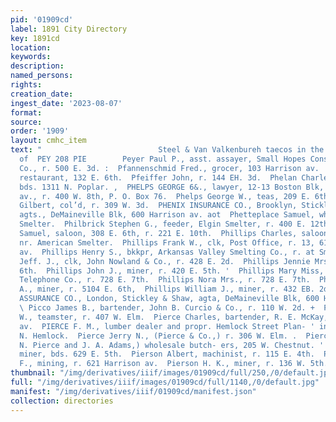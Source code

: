 ```yaml
---
pid: '01909cd'
label: 1891 City Directory
key: 1891cd
location: 
keywords: 
description: 
named_persons: 
rights: 
creation_date: 
ingest_date: '2023-08-07'
format: 
source: 
order: '1909'
layout: cmhc_item
text: "                          Steel & Van Valkenbureh taecos in the strongest line
  of  PEY 208 PIE        Peyer Paul P., asst. assayer, Small Hopes Consolidated Mining:
  Co., r. 500 E. 3d. :  Pfannenschmid Fred., grocer, 103 Harrison av.  Pfeiffer Charles,
  restaurant, 132 E. 6th.  Pfeiffer John, r. 144 EH. 3d.  Phelan Charles, engineer.
  bds. 1311 N. Poplar. ,  PHELPS GEORGE 6&., lawyer, 12-13 Boston Blk, 402 Harrison.
  av., r. 400 W. 8th, P. O. Box 76.  Phelps George W., teas, 209 E. 6th. i  Phelps
  Gilbert, col’d, r. 309 W. 3d.  PHENIX INSURANCE CO., Brooklyn, Stickley & Shaw,
  agts., DeMaineville Blk, 600 Harrison av. aot  Phetteplace Samuel, wheeler, American
  Smelter.  Philbrick Stephen G., feeder, Elgin Smelter, r. 400 E. 12th.  Philippe
  Samuel, saloon, 308 E. 6th, r. 221 E. 10th.  Phillips Charles, saloon, Malta Road,
  nr. American Smelter.  Phillips Frank W., clk, Post Office, r. 13, 610 Harrison
  av.  Phillips Henry S., bkkpr, Arkansas Valley Smelting Co., r. at Smelter.  Phillips
  Jeff. J., clk, John Nowland & Co., r. 428 E. 2d.  Phillips Jennie Mrs., r. 220 W.
  6th.  Phillips John J., miner, r. 420 E. 5th. '  Phillips Mary Miss, operator, Colo.
  Telephone Co., r. 728 E. 7th.  Phillips Nora Mrs., r. 728 E. 7th.  Phillips Presley
  A., miner, r. 5104 E. 6th,  Phillips William J., miner, r. 432 EB. 2d.  PHOENIX
  ASSURANCE CO., London, Stickley & Shaw, agta, DeMaineville Blk, 600 Harrison av.
  \ Picco James B., bartender, John B. Curcio & Co., r. 110 W. 2d. +  Pickens George
  W., teamster, r. 407 W. Elm.  Pierce Charles, bartender, R. E. McKay, r.127 Harrison
  av.  PIERCE F. M., lumber dealer and propr. Hemlock Street Plan- ' ing Mill, 910
  N. Hemlock.  Pierce Jerry N., (Pierce & Co.,) r. 306 W. Elm. .  Pierce & Co., (J.
  N. Pierce and J. A. Adams,) wholesale butch- ers, 205 W. Chestnut. '  Pierrot Philip,
  miner, bds. 629 E. 5th.  Pierson Albert, machinist, r. 115 E. 4th.  Pierson Charles
  F., mining, r. 621 Harrison av.  Pierson H. K., miner, r. 136 W. 5th. "
thumbnail: "/img/derivatives/iiif/images/01909cd/full/250,/0/default.jpg"
full: "/img/derivatives/iiif/images/01909cd/full/1140,/0/default.jpg"
manifest: "/img/derivatives/iiif/01909cd/manifest.json"
collection: directories
---
```

